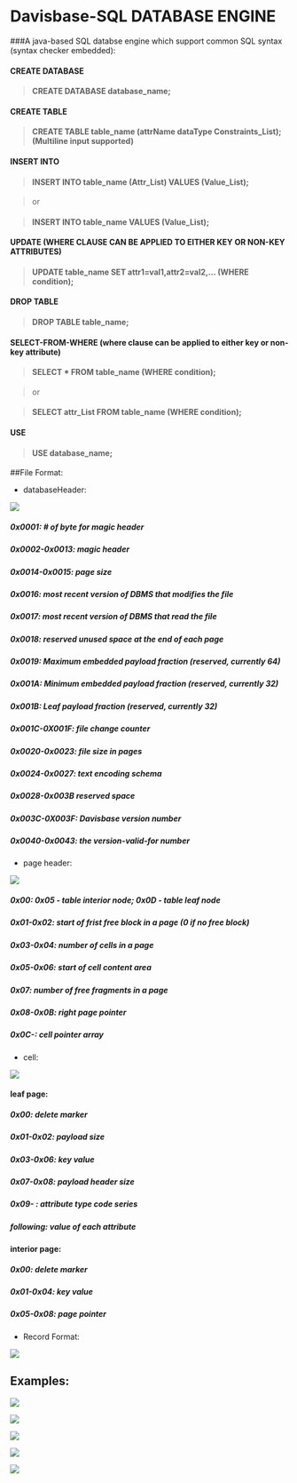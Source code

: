 # Davisbase-SQL DATABASE ENGINE

###A java-based SQL databse engine which support common SQL syntax (syntax checker embedded):

#### CREATE DATABASE

> #### CREATE DATABASE database_name;

#### CREATE TABLE

> #### CREATE TABLE table_name (attrName dataType Constraints_List); (Multiline input supported)

#### INSERT INTO

> #### INSERT INTO table_name (Attr_List) VALUES (Value_List);

> or

> #### INSERT INTO table_name VALUES (Value_List);

#### UPDATE (WHERE CLAUSE CAN BE APPLIED TO EITHER KEY OR NON-KEY ATTRIBUTES)

> #### UPDATE table_name SET attr1=val1,attr2=val2,... (WHERE condition);

#### DROP TABLE

> #### DROP TABLE table_name;

#### SELECT-FROM-WHERE (where clause can be applied to either key or non-key attribute)

> #### SELECT * FROM table_name (WHERE condition);

> or

> #### SELECT attr_List FROM table_name (WHERE condition);

#### USE

> #### USE database_name;

##File Format:
- databaseHeader:

![](https://github.com/AlenUbuntu/Davisbase---SQL-DATABASE-ENGINE/blob/master/file%20format%201.JPG)

##### 0x0001: # of byte for magic header

##### 0x0002-0x0013: magic header


##### 0x0014-0x0015: page size


##### 0x0016: most recent version of DBMS that modifies the file

 
##### 0x0017: most recent version of DBMS that read the file


##### 0x0018: reserved unused space at the end of each page


##### 0x0019: Maximum embedded payload fraction (reserved, currently 64)


##### 0x001A: Minimum embedded payload fraction (reserved, currently 32)


##### 0x001B: Leaf payload fraction (reserved, currently 32)


##### 0x001C-0X001F: file change counter


##### 0x0020-0x0023: file size in pages


##### 0x0024-0x0027: text encoding schema


##### 0x0028-0x003B reserved space


##### 0x003C-0X003F: Davisbase version number


##### 0x0040-0x0043: the version-valid-for number

- page header:

![](https://github.com/AlenUbuntu/Davisbase---SQL-DATABASE-ENGINE/blob/master/file%20format%202.JPG)

##### 0x00:   0x05 - table interior node; 0x0D - table leaf node

##### 0x01-0x02: start of frist free block in a page (0 if no free block)

##### 0x03-0x04: number of cells in a page

##### 0x05-0x06: start of cell content area

##### 0x07: number of free fragments in a page

##### 0x08-0x0B: right page pointer

##### 0x0C-: cell pointer array

- cell:

![](https://github.com/AlenUbuntu/Davisbase---SQL-DATABASE-ENGINE/blob/master/file%20format%203.JPG)

#### leaf page:

##### 0x00: delete marker

##### 0x01-0x02: payload size

##### 0x03-0x06: key value

##### 0x07-0x08: payload header size

##### 0x09- : attribute type code series

##### following: value of each attribute

#### interior page:

##### 0x00: delete marker

##### 0x01-0x04: key value

##### 0x05-0x08: page pointer

- Record Format:

![](https://github.com/AlenUbuntu/Davisbase---SQL-DATABASE-ENGINE/blob/master/file%20format%204.JPG)

## Examples:

![](https://github.com/AlenUbuntu/Davisbase---SQL-DATABASE-ENGINE/blob/master/show%203.gif)

![](https://github.com/AlenUbuntu/Davisbase---SQL-DATABASE-ENGINE/blob/master/show%206.gif)

![](https://github.com/AlenUbuntu/Davisbase---SQL-DATABASE-ENGINE/blob/master/show%207.JPG)

![](https://github.com/AlenUbuntu/Davisbase---SQL-DATABASE-ENGINE/blob/master/show%208.gif)

![](https://github.com/AlenUbuntu/Davisbase---SQL-DATABASE-ENGINE/blob/master/show%209.gif)
